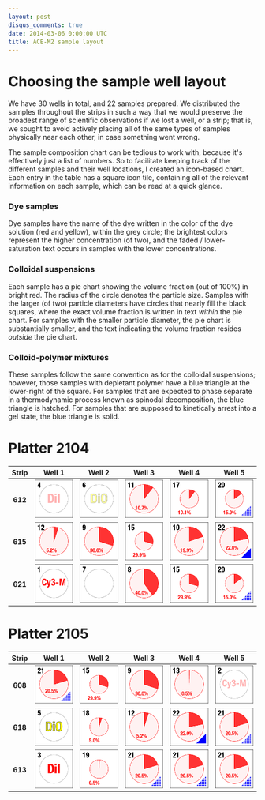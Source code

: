 ```yaml
---
layout: post
disqus_comments: true
date: 2014-03-06 0:00:00 UTC
title: ACE-M2 sample layout
---
```


# Choosing the sample well layout

We have 30 wells in total, and 22 samples prepared. We distributed the samples throughout the strips in such a way that we would preserve the broadest range of scientific observations if we lost a well, or a strip; that is, we sought to avoid actively placing all of the same types of samples physically near each other, in case something went wrong. 

The sample composition chart can be tedious to work with, because it's effectively just a list of numbers. So to facilitate keeping track of the different samples and their well locations, I created an icon-based chart. Each entry in the table has a square icon tile, containing all of the relevant information on each sample, which can be read at a quick glance.

### Dye samples

Dye samples have the name of the dye written in the color of the dye solution (red and yellow), within the grey circle; the brightest colors represent the higher concentration (of two), and the faded / lower-saturation text occurs in samples with the lower concentrations.

### Colloidal suspensions

Each sample has a pie chart showing the volume fraction (out of 100%) in bright red. The radius of the circle denotes the particle size. Samples with the larger (of two) particle diameters have circles that nearly fill the black squares, where the exact volume fraction is written in text _within_ the pie chart. For samples with the smaller particle diameter, the pie chart is substantially smaller, and the text indicating the volume fraction resides _outside_ the pie chart.

### Colloid-polymer mixtures

These samples follow the same convention as for the colloidal suspensions; however, those samples with depletant polymer have a blue triangle at the lower-right of the square. For samples that are expected to phase separate in a thermodynamic process known as spinodal decomposition, the blue triangle is hatched. For samples that are supposed to kinetically arrest into a gel state, the blue triangle is solid.

# Platter 2104

Strip | Well 1 | Well 2 | Well 3 | Well 4 | Well 5
:---: | :----: | :----: | :----: | :----: | :----:
**612** | ![](/images/ace_m2_sample_tiles/sample04.png) | ![](/images/ace_m2_sample_tiles/sample06.png) | ![](/images/ace_m2_sample_tiles/sample11.png) | ![](/images/ace_m2_sample_tiles/sample17.png) | ![](/images/ace_m2_sample_tiles/sample20.png)
**615** | ![](/images/ace_m2_sample_tiles/sample12.png) | ![](/images/ace_m2_sample_tiles/sample09.png) | ![](/images/ace_m2_sample_tiles/sample15.png) | ![](/images/ace_m2_sample_tiles/sample10.png) | ![](/images/ace_m2_sample_tiles/sample22.png)
**621** | ![](/images/ace_m2_sample_tiles/sample01.png) | ![](/images/ace_m2_sample_tiles/sample07.png) | ![](/images/ace_m2_sample_tiles/sample08.png) | ![](/images/ace_m2_sample_tiles/sample15.png) | ![](/images/ace_m2_sample_tiles/sample20.png)

# Platter 2105

Strip | Well 1 | Well 2 | Well 3 | Well 4 | Well 5
:---: | :----: | :----: | :----: | :----: | :----:
**608** | ![](/images/ace_m2_sample_tiles/sample21.png) | ![](/images/ace_m2_sample_tiles/sample15.png) | ![](/images/ace_m2_sample_tiles/sample09.png) | ![](/images/ace_m2_sample_tiles/sample13.png) | ![](/images/ace_m2_sample_tiles/sample02.png)
**618** | ![](/images/ace_m2_sample_tiles/sample05.png) | ![](/images/ace_m2_sample_tiles/sample18.png) | ![](/images/ace_m2_sample_tiles/sample12.png) | ![](/images/ace_m2_sample_tiles/sample22.png) | ![](/images/ace_m2_sample_tiles/sample21.png)
**613** | ![](/images/ace_m2_sample_tiles/sample03.png) | ![](/images/ace_m2_sample_tiles/sample19.png) | ![](/images/ace_m2_sample_tiles/sample21.png) | ![](/images/ace_m2_sample_tiles/sample21.png) | ![](/images/ace_m2_sample_tiles/sample21.png)
